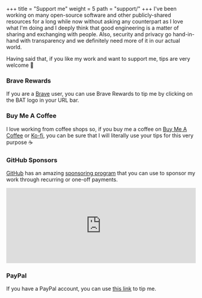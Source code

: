 +++
title = "Support me"
weight = 5
path = "support/"
+++
I've been working on many open-source software and other publicly-shared
resources for a long while now without asking any counterpart as I love what I'm
doing and I deeply think that good engineering is a matter of sharing and
exchanging with people. Also, security and privacy go hand-in-hand with
transparency and we definitely need more of it in our actual world.

Having said that, if you like my work and want to support me, tips are very
welcome :slightly_smiling_face:

### Brave Rewards

If you are a [Brave][brave] user, you can use Brave Rewards to tip me by
clicking on the BAT logo in your URL bar.

### Buy Me A Coffee

I love working from coffee shops so, if you buy me a coffee on [Buy Me A
Coffee][buy-me-a-coffee] or [Ko-fi][ko-fi], you can be sure that I will
literally use your tips for this very purpose :coffee:

### GitHub Sponsors

[GitHub][github] has an amazing [sponsoring program][github-sponsors] that you
can use to sponsor my work through recurring or one-off payments.

<iframe src="https://github.com/sponsors/SkypLabs/card" title="Sponsor SkypLabs"
height="200" width="100%" style="border: 0;"></iframe>

### PayPal

If you have a PayPal account, you can use [this link][my-paypal] to tip me.

 [brave]: https://brave.com "Brave Official Website"
 [buy-me-a-coffee]: https://www.buymeacoffee.com/skyplabs "My profile on Buy Me A Coffee"
 [github]: https://github.com "GitHub Official Website"
 [github-sponsors]: https://github.com/sponsors "GitHub Sponsors"
 [ko-fi]: https://ko-fi.com/skyplabs "My profile on Ko-fi"
 [my-keybase]: https://keybase.io/skyplabs "My profile on Keybase"
 [my-wallets]: https://keybase.pub/skyplabs/wallets.txt "My cryptocurrencies addresses"
 [my-paypal]: https://paypal.me/skyplabs "My PayPal account"
